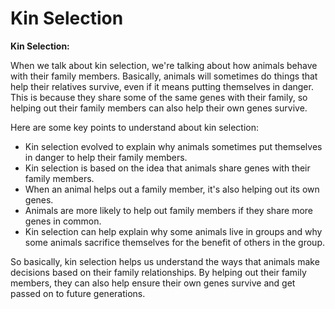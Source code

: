 # Kin Selection

**Kin Selection:**

When we talk about kin selection, we're talking about how animals behave with their family members. Basically, animals will sometimes do things that help their relatives survive, even if it means putting themselves in danger. This is because they share some of the same genes with their family, so helping out their family members can also help their own genes survive.

Here are some key points to understand about kin selection:

- Kin selection evolved to explain why animals sometimes put themselves in danger to help their family members. 
- Kin selection is based on the idea that animals share genes with their family members. 
- When an animal helps out a family member, it's also helping out its own genes. 
- Animals are more likely to help out family members if they share more genes in common. 
- Kin selection can help explain why some animals live in groups and why some animals sacrifice themselves for the benefit of others in the group. 

So basically, kin selection helps us understand the ways that animals make decisions based on their family relationships. By helping out their family members, they can also help ensure their own genes survive and get passed on to future generations.
